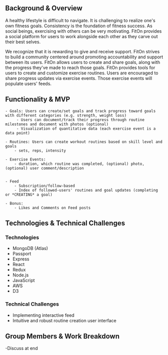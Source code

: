 ## Background & Overview

A healthy lifestyle is difficult to navigate. It is challenging to realize one's own fitness goals. Consistency is the foundation of fitness success. As social beings, exercising with others can be very motivating. FitOn provides a social platform for users to work alongside each other as they carve out their best selves. 

We recognize that it is rewarding to give and receive support. FitOn strives to build a community centered around promoting accountability and support between its users. FitOn allows users to create and share goals, along with the progress they've made to reach those goals. FitOn provides tools for users to create and customize exercise routines. Users are encouraged to share progress updates via exercise events. Those exercise events will populate users' feeds. 

## Functionality & MVP
    - Goals: Users can create/set goals and track progress toward goals with different categories (e.g. strength, weight loss)
         - Users can document/track their progress through routine milestones and document with photos (optional)
         - Visualization of quantitative data (each exercise event is a data point) 

    - Routines: Users can create workout routines based on skill level and goals
        - sets, reps, intensity

    - Exercise Events:
        - duration, which routine was completed, (optional) photo, (optional) user comment/description

    
    - Feed
        - Subscription/follow-based 
        - Index of followed-users' routines and goal updates (completing or *CREATING* a goal)
         
    - Bonus:
        - Likes and Comments on Feed posts


## Technologies & Technical Challenges
### Technologies 
- MongoDB (Atlas) 
- Passport
- Express
- React 
- Redux
- Node.js
- JavaScript 
- AWS 
- D3

### Technical Challenges
- Implementing interactive feed
- Intuitive and robust routine creation user interface

## Group Members & Work Breakdown

-Discuss at end
